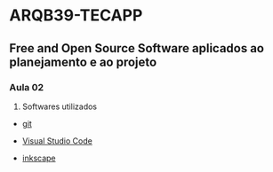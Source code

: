 # ARQB39-TECAPP

## Free and Open Source Software aplicados ao planejamento e ao projeto

### Aula 02

1. Softwares utilizados
  - [git](https://git-scm.com/)
  
  - [Visual Studio Code](https://code.visualstudio.com/)
  
  - [inkscape](https://inkscape.org/pt-br/)
